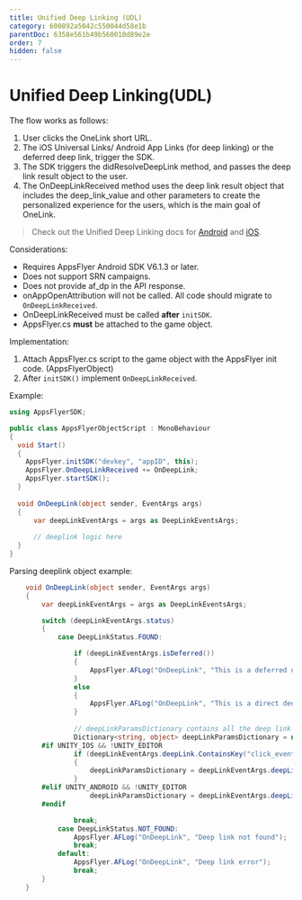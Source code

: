 ```yaml
---
title: Unified Deep Linking (UDL)
category: 600892a5042c550044d58e1b
parentDoc: 6358e561b49b560010d89e2e
order: 7
hidden: false
---
```


# Unified Deep Linking(UDL)


The flow works as follows:

1. User clicks the OneLink short URL.
2. The iOS Universal Links/ Android App Links (for deep linking) or the deferred deep link, trigger the SDK.
3. The SDK triggers the didResolveDeepLink method, and passes the deep link result object to the user.
4. The OnDeepLinkReceived method uses the deep link result object that includes the deep_link_value and other parameters to create the personalized experience for the users, which is the main goal of OneLink.

> Check out the Unified Deep Linking docs for [Android](https://dev.appsflyer.com/docs/android-unified-deep-linking) and [iOS](https://dev.appsflyer.com/docs/ios-unified-deep-linking).

Considerations:

* Requires AppsFlyer Android SDK V6.1.3 or later.
* Does not support SRN campaigns.
* Does not provide af_dp in the API response.
* onAppOpenAttribution will not be called. All code should migrate to `OnDeepLinkReceived`.
* OnDeepLinkReceived must be called **after** `initSDK`.
* AppsFlyer.cs **must** be attached to the game object.

Implementation:

1. Attach AppsFlyer.cs script to the game object with the AppsFlyer init code. (AppsFlyerObject)
2. After `initSDK()` implement `OnDeepLinkReceived`.

Example:

```c#
using AppsFlyerSDK;

public class AppsFlyerObjectScript : MonoBehaviour
{
  void Start()
  {
    AppsFlyer.initSDK("devkey", "appID", this);
    AppsFlyer.OnDeepLinkReceived += OnDeepLink;
    AppsFlyer.startSDK();
  }
  
  void OnDeepLink(object sender, EventArgs args)
  {
      var deepLinkEventArgs = args as DeepLinkEventsArgs;
      
      // deeplink logic here
  }
}

```

Parsing deeplink object example:

```c#
    void OnDeepLink(object sender, EventArgs args)
    {
        var deepLinkEventArgs = args as DeepLinkEventsArgs;

        switch (deepLinkEventArgs.status)
        {
            case DeepLinkStatus.FOUND:

                if (deepLinkEventArgs.isDeferred())
                {
                    AppsFlyer.AFLog("OnDeepLink", "This is a deferred deep link");
                }
                else
                {
                    AppsFlyer.AFLog("OnDeepLink", "This is a direct deep link");
                }
                
                // deepLinkParamsDictionary contains all the deep link parameters as keys
                Dictionary<string, object> deepLinkParamsDictionary = null;
        #if UNITY_IOS && !UNITY_EDITOR
                if (deepLinkEventArgs.deepLink.ContainsKey("click_event") && deepLinkEventArgs.deepLink["click_event"] != null)
                {
                    deepLinkParamsDictionary = deepLinkEventArgs.deepLink["click_event"] as Dictionary<string, object>;
                }
        #elif UNITY_ANDROID && !UNITY_EDITOR
                    deepLinkParamsDictionary = deepLinkEventArgs.deepLink;
        #endif

                break;
            case DeepLinkStatus.NOT_FOUND:
                AppsFlyer.AFLog("OnDeepLink", "Deep link not found");
                break;
            default:
                AppsFlyer.AFLog("OnDeepLink", "Deep link error");
                break;
        }
    }
```
